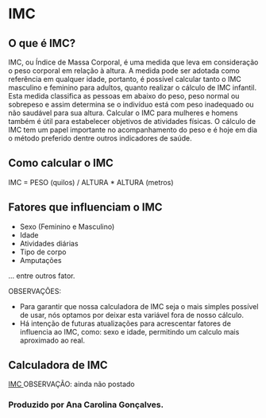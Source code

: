 # IMC

## O que é IMC?

IMC, ou Índice de Massa Corporal, é uma medida que leva em consideração o peso corporal em relação à altura. A medida pode ser adotada como referência em qualquer idade, portanto, é possível calcular tanto o IMC masculino e feminino para adultos, quanto realizar o cálculo de IMC infantil. Esta medida classifica as pessoas em abaixo do peso, peso normal ou sobrepeso e assim determina se o indivíduo está com peso inadequado ou não saudável para sua altura. Calcular o IMC para mulheres e homens também é útil para estabelecer objetivos de atividades físicas. O cálculo de IMC tem um papel importante no acompanhamento do peso e é hoje em dia o método preferido dentre outros indicadores de saúde.

## Como calcular o IMC

IMC = PESO (quilos) / ALTURA \* ALTURA (metros)

## Fatores que influenciam o IMC

- Sexo (Feminino e Masculino)
- Idade
- Atividades diárias
- Tipo de corpo
- Amputações

... entre outros fator.

OBSERVAÇÕES:

- Para garantir que nossa calculadora de IMC seja o mais simples possível de usar, nós optamos por deixar esta variável fora de nosso cálculo.
- Há intenção de futuras atualizações para acrescentar fatores de influencia ao IMC, como: sexo e idade, permitindo um calculo mais aproximado ao real.

## Calculadora de IMC

<a href=""> IMC </a>
OBSERVAÇÃO: ainda não postado

### Produzido por Ana Carolina Gonçalves.
